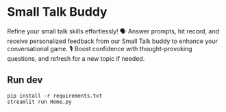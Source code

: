 # Small Talk Buddy

Refine your small talk skills effortlessly! 🗣️ Answer prompts, hit record, and receive personalized feedback from our Small Talk buddy to enhance your conversational game. 🎙️ Boost confidence with thought-provoking questions, and refresh for a new topic if needed.

## Run dev

```
pip install -r requirements.txt
streamlit run Home.py
```
